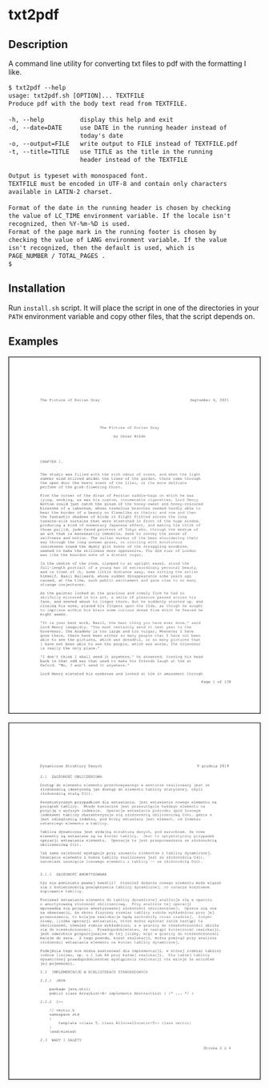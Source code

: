 # txt2pdf

## Description

A command line utility for converting txt files to pdf with the formatting
I like.

```
$ txt2pdf --help
usage: txt2pdf.sh [OPTION]... TEXTFILE
Produce pdf with the body text read from TEXTFILE.

-h, --help          display this help and exit
-d, --date=DATE     use DATE in the running header instead of
                    today's date
-o, --output=FILE   write output to FILE instead of TEXTFILE.pdf
-t, --title=TITLE   use TITLE as the title in the running
                    header instead of the TEXTFILE

Output is typeset with monospaced font.
TEXTFILE must be encoded in UTF-8 and contain only characters
available in LATIN-2 charset.

Format of the date in the running header is chosen by checking
the value of LC_TIME environment variable. If the locale isn't
recognized, then %Y-%m-%D is used.
Format of the page mark in the running footer is chosen by
checking the value of LANG environment variable. If the value
isn't recognized, then the default is used, which is
PAGE_NUMBER / TOTAL_PAGES .
$
```

## Installation

Run `install.sh` script. It will place the script in one of the directories in
your `PATH` environment variable and copy other files, that the script depends
on.

## Examples

![Output document in English](/examples/english.png)

![Output document in Polish language](/examples/polish.png)
